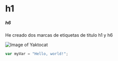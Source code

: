 # h1
##### h6

He creado dos marcas de etiquetas de titulo h1 y h6

![Image of Yaktocat](https://octodex.github.com/images/yaktocat.png)

``` javascript
var myVar = "Hello, world!";
```
